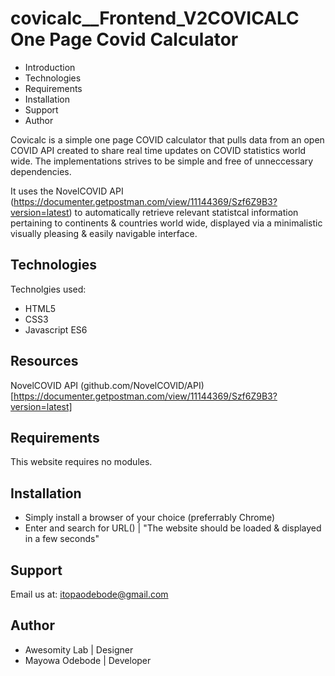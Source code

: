 # covicalc__Frontend_V2COVICALC One Page Covid Calculator

- Introduction
- Technologies
- Requirements
- Installation
- Support
- Author

Covicalc is a simple one page COVID calculator that pulls data from an open COVID API created to share real time updates on COVID statistics world wide. The implementations strives to be simple and free of unneccessary dependencies.

It uses the NovelCOVID API (https://documenter.getpostman.com/view/11144369/Szf6Z9B3?version=latest) to automatically retrieve relevant statistcal information pertaining to continents & countries world wide, displayed via a minimalistic visually pleasing & easily navigable interface.

Technologies
-------------
Technolgies used:
- HTML5
- CSS3
- Javascript ES6

Resources
----------
NovelCOVID API (github.com/NovelCOVID/API) [https://documenter.getpostman.com/view/11144369/Szf6Z9B3?version=latest]

Requirements
-------------
This website requires no modules.

Installation
-------------
- Simply install a browser of your choice (preferrably Chrome)
- Enter and search for URL() | "The website should be loaded & displayed in a few seconds"

Support
--------
Email us at: itopaodebode@gmail.com

Author
-------
- Awesomity Lab | Designer
- Mayowa Odebode | Developer




